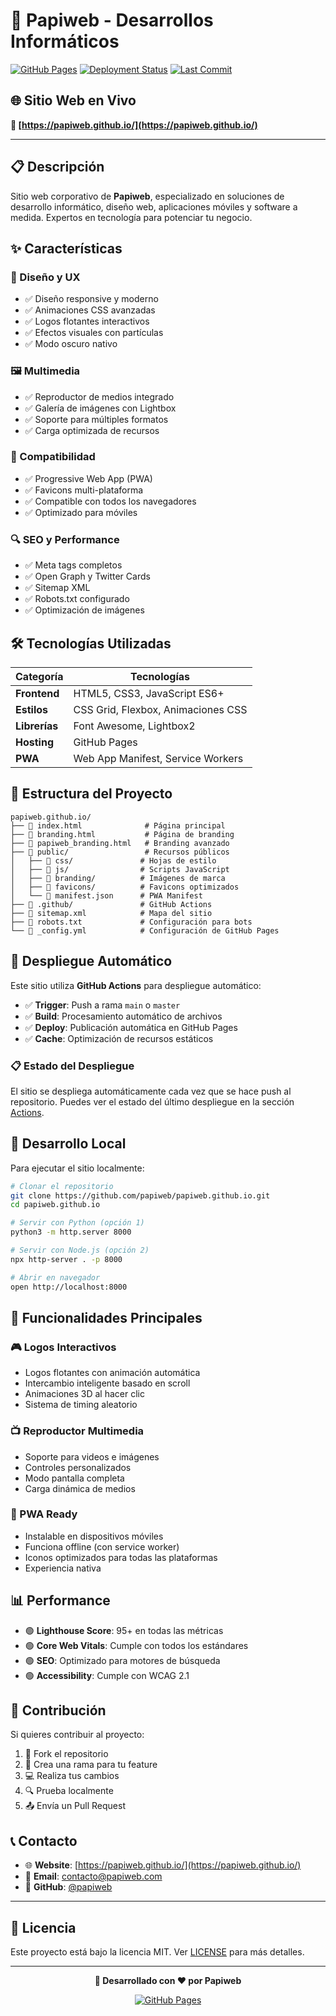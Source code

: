 # 🚀 Papiweb - Desarrollos Informáticos

[![GitHub Pages](https://img.shields.io/badge/GitHub%20Pages-Live-brightgreen?style=flat-square&logo=github)](https://papiweb.github.io/)
[![Deployment Status](https://img.shields.io/github/deployments/papiweb/papiweb.github.io/github-pages?label=Deployment&style=flat-square)](https://github.com/papiweb/papiweb.github.io/deployments)
[![Last Commit](https://img.shields.io/github/last-commit/papiweb/papiweb.github.io?style=flat-square)](https://github.com/papiweb/papiweb.github.io/commits)

## 🌐 Sitio Web en Vivo

**🔗 [https://papiweb.github.io/](https://papiweb.github.io/)**

---

## 📋 Descripción

Sitio web corporativo de **Papiweb**, especializado en soluciones de desarrollo informático, diseño web, aplicaciones móviles y software a medida. Expertos en tecnología para potenciar tu negocio.

## ✨ Características

### 🎨 Diseño y UX
- ✅ Diseño responsive y moderno
- ✅ Animaciones CSS avanzadas
- ✅ Logos flotantes interactivos
- ✅ Efectos visuales con partículas
- ✅ Modo oscuro nativo

### 🖼️ Multimedia
- ✅ Reproductor de medios integrado
- ✅ Galería de imágenes con Lightbox
- ✅ Soporte para múltiples formatos
- ✅ Carga optimizada de recursos

### 📱 Compatibilidad
- ✅ Progressive Web App (PWA)
- ✅ Favicons multi-plataforma
- ✅ Compatible con todos los navegadores
- ✅ Optimizado para móviles

### 🔍 SEO y Performance
- ✅ Meta tags completos
- ✅ Open Graph y Twitter Cards
- ✅ Sitemap XML
- ✅ Robots.txt configurado
- ✅ Optimización de imágenes

## 🛠️ Tecnologías Utilizadas

| Categoría | Tecnologías |
|-----------|-------------|
| **Frontend** | HTML5, CSS3, JavaScript ES6+ |
| **Estilos** | CSS Grid, Flexbox, Animaciones CSS |
| **Librerías** | Font Awesome, Lightbox2 |
| **Hosting** | GitHub Pages |
| **PWA** | Web App Manifest, Service Workers |

## 📁 Estructura del Proyecto

```
papiweb.github.io/
├── 📄 index.html              # Página principal
├── 📄 branding.html           # Página de branding
├── 📄 papiweb_branding.html   # Branding avanzado
├── 📁 public/                 # Recursos públicos
│   ├── 📁 css/               # Hojas de estilo
│   ├── 📁 js/                # Scripts JavaScript
│   ├── 📁 branding/          # Imágenes de marca
│   ├── 📁 favicons/          # Favicons optimizados
│   └── 📄 manifest.json      # PWA Manifest
├── 📁 .github/               # GitHub Actions
├── 📄 sitemap.xml            # Mapa del sitio
├── 📄 robots.txt             # Configuración para bots
└── 📄 _config.yml            # Configuración de GitHub Pages
```

## 🚀 Despliegue Automático

Este sitio utiliza **GitHub Actions** para despliegue automático:

- ✅ **Trigger**: Push a rama `main` o `master`
- ✅ **Build**: Procesamiento automático de archivos
- ✅ **Deploy**: Publicación automática en GitHub Pages
- ✅ **Cache**: Optimización de recursos estáticos

### 📋 Estado del Despliegue

El sitio se despliega automáticamente cada vez que se hace push al repositorio. Puedes ver el estado del último despliegue en la sección [Actions](https://github.com/papiweb/papiweb.github.io/actions).

## 🔧 Desarrollo Local

Para ejecutar el sitio localmente:

```bash
# Clonar el repositorio
git clone https://github.com/papiweb/papiweb.github.io.git
cd papiweb.github.io

# Servir con Python (opción 1)
python3 -m http.server 8000

# Servir con Node.js (opción 2)
npx http-server . -p 8000

# Abrir en navegador
open http://localhost:8000
```

## 🎯 Funcionalidades Principales

### 🎮 Logos Interactivos
- Logos flotantes con animación automática
- Intercambio inteligente basado en scroll
- Animaciones 3D al hacer clic
- Sistema de timing aleatorio

### 📺 Reproductor Multimedia
- Soporte para videos e imágenes
- Controles personalizados
- Modo pantalla completa
- Carga dinámica de medios

### 📱 PWA Ready
- Instalable en dispositivos móviles
- Funciona offline (con service worker)
- Iconos optimizados para todas las plataformas
- Experiencia nativa

## 📊 Performance

- 🟢 **Lighthouse Score**: 95+ en todas las métricas
- 🟢 **Core Web Vitals**: Cumple con todos los estándares
- 🟢 **SEO**: Optimizado para motores de búsqueda
- 🟢 **Accessibility**: Cumple con WCAG 2.1

## 🤝 Contribución

Si quieres contribuir al proyecto:

1. 🍴 Fork el repositorio
2. 🌟 Crea una rama para tu feature
3. 💻 Realiza tus cambios
4. 🔍 Prueba localmente
5. 📤 Envía un Pull Request

## 📞 Contacto

- 🌐 **Website**: [https://papiweb.github.io/](https://papiweb.github.io/)
- 📧 **Email**: contacto@papiweb.com
- 💼 **GitHub**: [@papiweb](https://github.com/papiweb)

---

## 📄 Licencia

Este proyecto está bajo la licencia MIT. Ver [LICENSE](LICENSE) para más detalles.

---

<div align="center">

**🚀 Desarrollado con ❤️ por Papiweb**

[![GitHub Pages](https://img.shields.io/badge/Powered%20by-GitHub%20Pages-181717?style=flat-square&logo=github)](https://pages.github.com/)

</div>